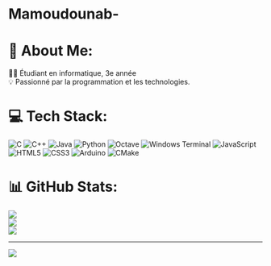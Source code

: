 # Mamoudounab-
# 💫 About Me:
👨‍💻 Étudiant en informatique, 3e année<br>💡 Passionné par la programmation et les technologies.

<!-- 

  ## 🌐 Socials:
#[![Instagram](https://img.shields.io/badge/Instagram-%23E4405F.svg?logo=Instagram&logoColor=white)](https://instagram.com/#nabemamoudu) [![LinkedIn](https://img.shields.io/badge/LinkedIn-%230077B5.svg?logo=linkedin&logoColor=white)](https://linkedin.com/in/Mamoudou Nabe) : analyse

-->

# 💻 Tech Stack:
![C](https://img.shields.io/badge/c-%2300599C.svg?style=for-the-badge&logo=c&logoColor=white) ![C++](https://img.shields.io/badge/c++-%2300599C.svg?style=for-the-badge&logo=c%2B%2B&logoColor=white) ![Java](https://img.shields.io/badge/java-%23ED8B00.svg?style=for-the-badge&logo=openjdk&logoColor=white) ![Python](https://img.shields.io/badge/python-3670A0?style=for-the-badge&logo=python&logoColor=ffdd54) ![Octave](https://img.shields.io/badge/OCTAVE-darkblue?style=for-the-badge&logo=octave&logoColor=fcd683) ![Windows Terminal](https://img.shields.io/badge/Windows%20Terminal-%234D4D4D.svg?style=for-the-badge&logo=windows-terminal&logoColor=white) ![JavaScript](https://img.shields.io/badge/javascript-%23323330.svg?style=for-the-badge&logo=javascript&logoColor=%23F7DF1E) ![HTML5](https://img.shields.io/badge/html5-%23E34F26.svg?style=for-the-badge&logo=html5&logoColor=white) ![CSS3](https://img.shields.io/badge/css3-%231572B6.svg?style=for-the-badge&logo=css3&logoColor=white) ![Arduino](https://img.shields.io/badge/-Arduino-00979D?style=for-the-badge&logo=Arduino&logoColor=white) ![CMake](https://img.shields.io/badge/CMake-%23008FBA.svg?style=for-the-badge&logo=cmake&logoColor=white)
# 📊 GitHub Stats:
![](https://github-readme-stats.vercel.app/api?username=mamoudounabé&theme=dark&hide_border=false&include_all_commits=false&count_private=false)<br/>
![](https://github-readme-streak-stats.herokuapp.com/?user=mamoudounabé&theme=dark&hide_border=false)<br/>
![](https://github-readme-stats.vercel.app/api/top-langs/?username=mamoudounabé&theme=dark&hide_border=false&include_all_commits=false&count_private=false&layout=compact)

---
[![](https://visitcount.itsvg.in/api?id=mamoudounabé&icon=0&color=0)](https://visitcount.itsvg.in)

<!-- Proudly created with GPRM ( https://gprm.itsvg.in ) -->
